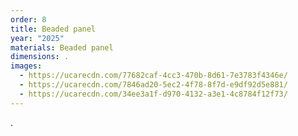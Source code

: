 ```yaml
---
order: 8
title: Beaded panel
year: "2025"
materials: Beaded panel
dimensions: .
images:
  - https://ucarecdn.com/77682caf-4cc3-470b-8d61-7e3783f4346e/
  - https://ucarecdn.com/7846ad20-5ec2-4f78-8f7d-e9df92d5e881/
  - https://ucarecdn.com/34ee3a1f-d970-4132-a3e1-4c8784f12f73/
---
```

.
